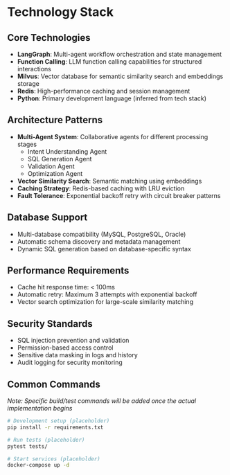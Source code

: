 # Technology Stack

## Core Technologies

- **LangGraph**: Multi-agent workflow orchestration and state management
- **Function Calling**: LLM function calling capabilities for structured interactions
- **Milvus**: Vector database for semantic similarity search and embeddings storage
- **Redis**: High-performance caching and session management
- **Python**: Primary development language (inferred from tech stack)

## Architecture Patterns

- **Multi-Agent System**: Collaborative agents for different processing stages
  - Intent Understanding Agent
  - SQL Generation Agent  
  - Validation Agent
  - Optimization Agent
- **Vector Similarity Search**: Semantic matching using embeddings
- **Caching Strategy**: Redis-based caching with LRU eviction
- **Fault Tolerance**: Exponential backoff retry with circuit breaker patterns

## Database Support

- Multi-database compatibility (MySQL, PostgreSQL, Oracle)
- Automatic schema discovery and metadata management
- Dynamic SQL generation based on database-specific syntax

## Performance Requirements

- Cache hit response time: < 100ms
- Automatic retry: Maximum 3 attempts with exponential backoff
- Vector search optimization for large-scale similarity matching

## Security Standards

- SQL injection prevention and validation
- Permission-based access control
- Sensitive data masking in logs and history
- Audit logging for security monitoring

## Common Commands

*Note: Specific build/test commands will be added once the actual implementation begins*

```bash
# Development setup (placeholder)
pip install -r requirements.txt

# Run tests (placeholder)
pytest tests/

# Start services (placeholder)
docker-compose up -d
```